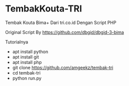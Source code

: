 # TembakKouta-TRI
Tembak Kouta Bima+ Dari tri.co.id Dengan Script PHP

Original Script By https://github.com/dbgid/dbgid-3-bima



Tutorialnya

- apt install python
- apt install git
- apt install php
- git clone https://github.com/amgeekz/tembak-tri
- cd tembak-tri
- python run.py
